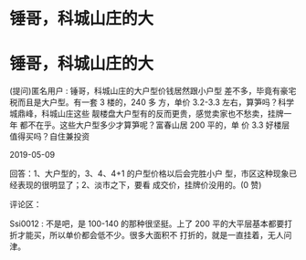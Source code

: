 # 锤哥，科城山庄的大

# 锤哥，科城山庄的大

(提问)匿名用户 : 锤哥，科城山庄的大户型价钱居然跟小户型 差不多，毕竟有豪宅税而且是大户型。有一套 3 楼的，240 多 方，单价 3.2-3.3 左右，算笋吗？科学城鼎峰，科城山庄这些 靓楼盘大户型有的反而更贵，感觉卖家也不愁卖，挂牌一年 都不在乎。这些大户型多少才算笋呢？富春山居 200 平的，单 价 3.3 好楼层值得买吗？自住兼投资

2019-05-09

回答：1、大户型的，3、4、4+1 的户型价格以后会完胜小户 型，市区这种现象已经表现的很明显了；2、淡市之下，要看 成交价，挂牌价没用的。(0 赞)

评论区：

Ssi0012 : 不是吧，是 100-140 的那种很坚挺。上了 200 平的大平层基本都要打折才能买，所以单价都会低不少。很多大面积不 打折的，就是一直挂着，无人问津。